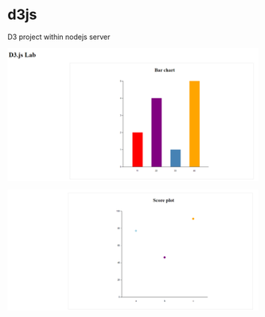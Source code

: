 # d3js
D3 project within nodejs server

![Alt text](bar.png "Bar chart")

![Alt text](point.png "Dot plot")